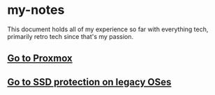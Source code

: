 # my-notes
This document holds all of my experience so far with everything tech, primarily retro tech since that's my passion.
## [Go to Proxmox](proxmox/README.md)
## [Go to SSD protection on legacy OSes](ssd-protection-legacy-os.md)


